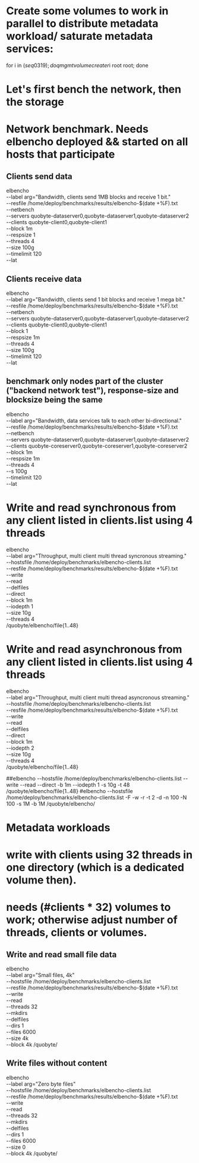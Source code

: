 # Create some volumes to work in parallel to distribute metadata workload/ saturate metadata services:
for i in $(seq 0 319); do qmgmt volume create r$i root root; done

# Let's first bench the network, then the storage

# Network benchmark. Needs elbencho deployed && started on all hosts that participate
## Clients send data
elbencho\
 --label arg="Bandwidth, clients send 1MB blocks and receive 1 bit."\
 --resfile /home/deploy/benchmarks/results/elbencho-$(date +%F).txt\
 --netbench\
 --servers quobyte-dataserver0,quobyte-dataserver1,quobyte-dataserver2\
 --clients quobyte-client0,quobyte-client1\
 --block 1m\
 --respsize 1\
 --threads 4\
 --size 100g\
 --timelimit 120\
 --lat

## Clients receive data
elbencho\
 --label arg="Bandwidth, clients send 1 bit blocks and receive 1 mega bit."\
 --resfile /home/deploy/benchmarks/results/elbencho-$(date +%F).txt\
 --netbench\
 --servers quobyte-dataserver0,quobyte-dataserver1,quobyte-dataserver2\
 --clients quobyte-client0,quobyte-client1\
 --block 1\
 --respsize 1m\
 --threads 4\
 --size 100g\
 --timelimit 120\
 --lat

## benchmark only nodes part of the cluster ("backend network test"), response-size and blocksize being the same 
elbencho\
 --label arg="Bandwidth, data services talk to each other bi-directional."\
 --resfile /home/deploy/benchmarks/results/elbencho-$(date +%F).txt\
 --netbench\
 --servers quobyte-dataserver0,quobyte-dataserver1,quobyte-dataserver2\
 --clients quobyte-coreserver0,quobyte-coreserver1,quobyte-coreserver2\
 --block 1m\
 --respsize 1m\
 --threads 4\
 --s 100g\
 --timelimit 120\
 --lat


# Write and read synchronous from any client listed in clients.list using 4 threads
elbencho\
 --label arg="Throughput, multi client multi thread syncronous streaming."\
 --hostsfile /home/deploy/benchmarks/elbencho-clients.list\
 --resfile /home/deploy/benchmarks/results/elbencho-$(date +%F).txt\
 --write\
 --read\
 --delfiles\
 --direct\
 --block 1m\
 --iodepth 1\
 --size 10g\
 --threads 4\
 /quobyte/elbencho/file{1..48}

# Write and read asynchronous from any client listed in clients.list using 4 threads
elbencho\
 --label arg="Throughput, multi client multi thread asyncronous streaming."\
 --hostsfile /home/deploy/benchmarks/elbencho-clients.list\
 --resfile /home/deploy/benchmarks/results/elbencho-$(date +%F).txt\
 --write\
 --read\
 --delfiles\
 --direct\
 --block 1m\
 --iodepth 2\
 --size 10g\
 --threads 4\
 /quobyte/elbencho/file{1..48}

##elbencho --hostsfile /home/deploy/benchmarks/elbencho-clients.list --write --read --direct -b 1m --iodepth 1 -s 10g -t 48 /quobyte/elbencho/file{1..48}
#elbencho --hostsfile /home/deploy/benchmarks/elbencho-clients.list -F -w -r -t 2 -d -n 100 -N 100 -s 1M -b 1M /quobyte/elbencho/

# Metadata workloads 

# write with <N> clients using 32 threads in one directory (which is a dedicated volume then). 
# needs (#clients * 32) volumes to work; otherwise adjust number of threads, clients or volumes.

## Write and read small file data
elbencho\
 --label arg="Small files, 4k"\
 --hostsfile /home/deploy/benchmarks/elbencho-clients.list\
 --resfile /home/deploy/benchmarks/results/elbencho-$(date +%F).txt\
 --write\
 --read\
 --threads 32\
 --mkdirs\
 --delfiles\
 --dirs 1\
 --files 6000\
 --size 4k\
 --block 4k /quobyte/

## Write files without content
elbencho\
 --label arg="Zero byte files"\
 --hostsfile /home/deploy/benchmarks/elbencho-clients.list\
 --resfile /home/deploy/benchmarks/results/elbencho-$(date +%F).txt\
 --write\
 --read\
 --threads 32\
 --mkdirs\
 --delfiles\
 --dirs 1\
 --files 6000\
 --size 0\
 --block 4k /quobyte/


